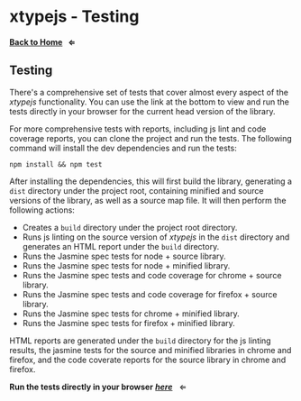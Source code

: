# xtypejs - Testing

#### [Back to Home](//github.com/lucono/xtypejs) &nbsp; &lArr;

## Testing

There's a comprehensive set of tests that cover almost every aspect of the *xtypejs* functionality. You can use the link at the bottom to view and run the tests directly in your browser for the current head version of the library.

For more comprehensive tests with reports, including js lint and code coverage reports, you can clone the project and run the tests. The following command will install the dev dependencies and run the tests:

```
npm install && npm test
```

After installing the dependencies, this will first build the library, generating a `dist` directory under the project root, containing minified and source versions of the library, as well as a source map file. It will then perform the following actions:

* Creates a `build` directory under the project root directory.
* Runs js linting on the source version of *xtypejs* in the `dist` directory and generates an HTML report under the `build` directory.
* Runs the Jasmine spec tests for node + source library.
* Runs the Jasmine spec tests for node + minified library.
* Runs the Jasmine spec tests and code coverage for chrome + source library.
* Runs the Jasmine spec tests and code coverage for firefox + source library.
* Runs the Jasmine spec tests for chrome + minified library.
* Runs the Jasmine spec tests for firefox + minified library.

HTML reports are generated under the `build` directory for the js linting results, the jasmine tests for the source and minified libraries in chrome and firefox, and the code coverate reports for the source library in chrome and firefox.

**Run the tests directly in your browser** ***[here](https://rawgit.com/lucono/xtypejs/master/test/index.html)*** &nbsp; &lArr;
